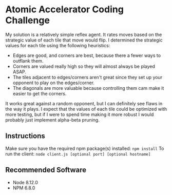 # Atomic Accelerator Coding Challenge
 My solution is a relatively simple reflex agent. It rates moves based on the strategic value of each tile that move would flip. I determined the strategic values for each tile using the following heuristics:
 - Edges are good, and corners are best, because there a fewer ways to outflank them.
 - Corners are valued really high so they will almost always be played ASAP.
 - The tiles adjacent to edges/corners aren't great since they set up your opponent to play on the edges/corner.
 - The diagonals are more valuable because controlling them cam make it easier to get the corners.

It works great against a random opponent, but I can definitely see flaws in the way it plays. I expect that the values of each tile could be optimized with more testing, but if I were to spend time making it more robust I would probably just implement alpha-beta pruning.

## Instructions
Make sure you have the required npm package(s) installed: `npm install`
To run the client: `node client.js [optional port] [optional hostname]`

## Recommended Software
* Node 8.12.0
* NPM 6.8.0
